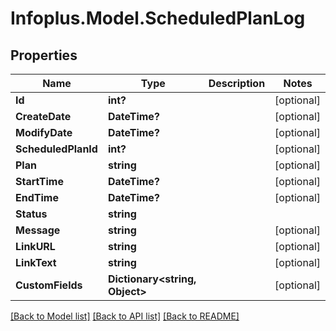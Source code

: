 # Infoplus.Model.ScheduledPlanLog
## Properties

Name | Type | Description | Notes
------------ | ------------- | ------------- | -------------
**Id** | **int?** |  | [optional] 
**CreateDate** | **DateTime?** |  | [optional] 
**ModifyDate** | **DateTime?** |  | [optional] 
**ScheduledPlanId** | **int?** |  | [optional] 
**Plan** | **string** |  | [optional] 
**StartTime** | **DateTime?** |  | [optional] 
**EndTime** | **DateTime?** |  | [optional] 
**Status** | **string** |  | 
**Message** | **string** |  | [optional] 
**LinkURL** | **string** |  | [optional] 
**LinkText** | **string** |  | [optional] 
**CustomFields** | **Dictionary&lt;string, Object&gt;** |  | [optional] 

[[Back to Model list]](../README.md#documentation-for-models) [[Back to API list]](../README.md#documentation-for-api-endpoints) [[Back to README]](../README.md)

